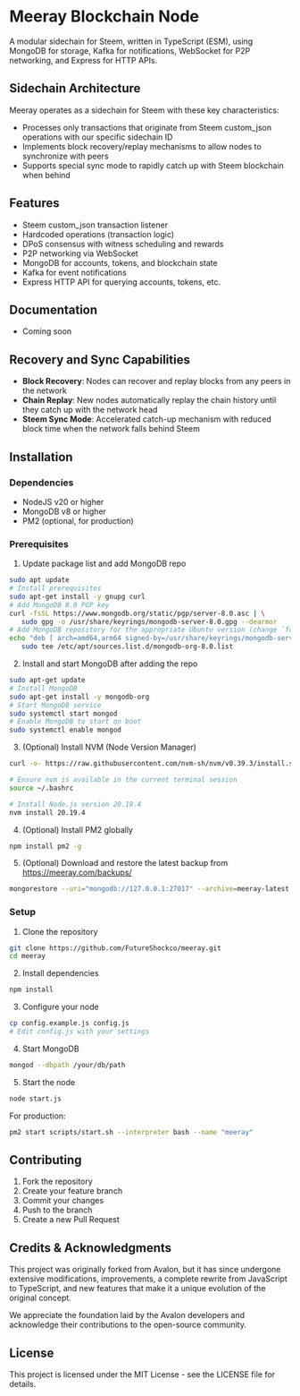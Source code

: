 # Meeray Blockchain Node

A modular sidechain for Steem, written in TypeScript (ESM), using MongoDB for storage, Kafka for notifications, WebSocket for P2P networking, and Express for HTTP APIs.

## Sidechain Architecture

Meeray operates as a sidechain for Steem with these key characteristics:
- Processes only transactions that originate from Steem custom_json operations with our specific sidechain ID
- Implements block recovery/replay mechanisms to allow nodes to synchronize with peers
- Supports special sync mode to rapidly catch up with Steem blockchain when behind

## Features
- Steem custom_json transaction listener
- Hardcoded operations (transaction logic)
- DPoS consensus with witness scheduling and rewards
- P2P networking via WebSocket
- MongoDB for accounts, tokens, and blockchain state
- Kafka for event notifications
- Express HTTP API for querying accounts, tokens, etc.

## Documentation
- Coming soon

## Recovery and Sync Capabilities
- **Block Recovery**: Nodes can recover and replay blocks from any peers in the network
- **Chain Replay**: New nodes automatically replay the chain history until they catch up with the network head
- **Steem Sync Mode**: Accelerated catch-up mechanism with reduced block time when the network falls behind Steem


## Installation

### Dependencies
- NodeJS v20 or higher
- MongoDB v8 or higher
- PM2 (optional, for production)

### Prerequisites

1. Update package list and add MongoDB repo
```bash
sudo apt update
# Install prerequisites
sudo apt-get install -y gnupg curl
# Add MongoDB 8.0 PGP key
curl -fsSL https://www.mongodb.org/static/pgp/server-8.0.asc | \
   sudo gpg -o /usr/share/keyrings/mongodb-server-8.0.gpg --dearmor
# Add MongoDB repository for the appropriate Ubuntu version (change `focal` if needed)
echo "deb [ arch=amd64,arm64 signed-by=/usr/share/keyrings/mongodb-server-8.0.gpg ] https://repo.mongodb.org/apt/ubuntu focal/mongodb-org/8.0 multiverse" | \
   sudo tee /etc/apt/sources.list.d/mongodb-org-8.0.list
```

2. Install and start MongoDB after adding the repo
```bash
sudo apt-get update
# Install MongoDB
sudo apt-get install -y mongodb-org
# Start MongoDB service
sudo systemctl start mongod
# Enable MongoDB to start on boot
sudo systemctl enable mongod
```

3. (Optional) Install NVM (Node Version Manager) 
```bash
curl -o- https://raw.githubusercontent.com/nvm-sh/nvm/v0.39.3/install.sh | bash

# Ensure nvm is available in the current terminal session
source ~/.bashrc

# Install Node.js version 20.19.4
nvm install 20.19.4
```

4. (Optional) Install PM2 globally
```bash
npm install pm2 -g
```

5. (Optional) Download and restore the latest backup from https://meeray.com/backups/
```bash
mongorestore --uri="mongodb://127.0.0.1:27017" --archive=meeray-latest.gz --gzip
```

### Setup
1. Clone the repository
```bash
git clone https://github.com/FutureShockco/meeray.git
cd meeray
```

2. Install dependencies
```bash
npm install
```

3. Configure your node
```bash
cp config.example.js config.js
# Edit config.js with your settings
```

4. Start MongoDB
```bash
mongod --dbpath /your/db/path
```

5. Start the node
```bash
node start.js
```

For production:
```bash
pm2 start scripts/start.sh --interpreter bash --name "meeray"
```

## Contributing

1. Fork the repository
2. Create your feature branch
3. Commit your changes
4. Push to the branch
5. Create a new Pull Request

## Credits & Acknowledgments

This project was originally forked from Avalon, but it has since undergone extensive modifications, improvements, a complete rewrite from JavaScript to TypeScript, and new features that make it a unique evolution of the original concept.

We appreciate the foundation laid by the Avalon developers and acknowledge their contributions to the open-source community.

## License

This project is licensed under the MIT License - see the LICENSE file for details.